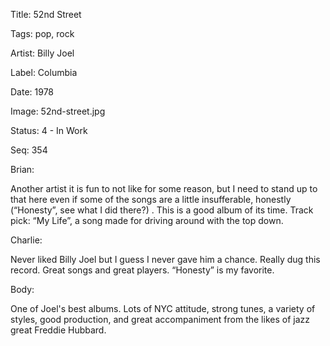 Title:  52nd Street

Tags:   pop, rock

Artist: Billy Joel

Label:  Columbia

Date:   1978

Image:  52nd-street.jpg

Status: 4 - In Work

Seq:    354

Brian: 

Another artist it is fun to not like for some reason, but I need to stand up to that here even if some of the songs are a little insufferable, honestly (“Honesty”, see what I did there?) . This is a good album of its time. Track pick: “My Life”, a song made for driving around with the top down.


Charlie: 

Never liked Billy Joel but I guess I never gave him a chance. Really dug this record. Great songs and great players. “Honesty” is my favorite. 

Body: 

One of Joel's best albums. Lots of NYC attitude, strong tunes, a variety of styles, good production, and great accompaniment from the likes of jazz great Freddie Hubbard. 

